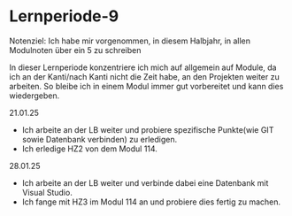 # Lernperiode-9

Notenziel: Ich habe mir vorgenommen, in diesem Halbjahr, in allen Modulnoten über ein 5 zu schreiben

In dieser Lernperiode konzentriere ich mich auf allgemein auf Module, da ich an der Kanti/nach Kanti nicht die Zeit habe, an den Projekten weiter zu arbeiten. So bleibe ich in einem Modul immer gut vorbereitet und kann dies wiedergeben.

21.01.25

- Ich arbeite an der LB weiter und probiere spezifische Punkte(wie GIT sowie Datenbank verbinden) zu erledigen.
- Ich erledige HZ2 von dem Modul 114.

28.01.25

- Ich arbeite an der LB weiter und verbinde dabei eine Datenbank mit Visual Studio.
- Ich fange mit HZ3 im Modul 114 an und probiere dies fertig zu machen.
